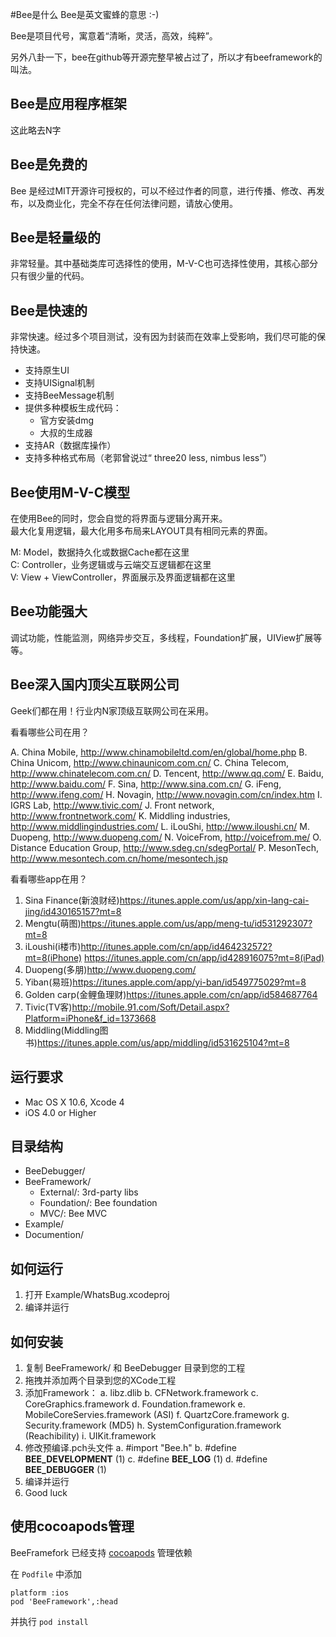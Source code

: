 #Bee是什么
Bee是英文蜜蜂的意思 :-)

Bee是项目代号，寓意着“清晰，灵活，高效，纯粹”。    

另外八卦一下，bee在github等开源完整早被占过了，所以才有beeframework的叫法。

## Bee是应用程序框架

这此略去N字

## Bee是免费的

Bee 是经过MIT开源许可授权的，可以不经过作者的同意，进行传播、修改、再发布，以及商业化，完全不存在任何法律问题，请放心使用。

## Bee是轻量级的

非常轻量。其中基础类库可选择性的使用，M-V-C也可选择性使用，其核心部分只有很少量的代码。

## Bee是快速的

非常快速。经过多个项目测试，没有因为封装而在效率上受影响，我们尽可能的保持快速。

- 支持原生UI
- 支持UISignal机制
- 支持BeeMessage机制
- 提供多种模板生成代码：
	- 官方安装dmg
	- 大叔的生成器
- 支持AR（数据库操作）
- 支持多种格式布局（老郭曾说过“ three20 less, nimbus less”）



## Bee使用M-V-C模型

在使用Bee的同时，您会自觉的将界面与逻辑分离开来。    
最大化复用逻辑，最大化用多布局来LAYOUT具有相同元素的界面。

M: Model，数据持久化或数据Cache都在这里    
C: Controller，业务逻辑或与云端交互逻辑都在这里    
V: View + ViewController，界面展示及界面逻辑都在这里    

## Bee功能强大

调试功能，性能监测，网络异步交互，多线程，Foundation扩展，UIView扩展等等。

## Bee深入国内顶尖互联网公司

Geek们都在用！行业内N家顶级互联网公司在采用。
 
看看哪些公司在用？ 
 
A. China Mobile, http://www.chinamobileltd.com/en/global/home.php
B. China Unicom, http://www.chinaunicom.com.cn/
C. China Telecom, http://www.chinatelecom.com.cn/
D. Tencent, http://www.qq.com/
E. Baidu, http://www.baidu.com/
F. Sina, http://www.sina.com.cn/
G. iFeng, http://www.ifeng.com/
H. Novagin, http://www.novagin.com/cn/index.htm
I. IGRS Lab, http://www.tivic.com/
J. Front network, http://www.frontnetwork.com/
K. Middling industries, http://www.middlingindustries.com/
L. iLouShi, http://www.iloushi.cn/
M. Duopeng, http://www.duopeng.com/
N. VoiceFrom, http://voicefrom.me/
O. Distance Education Group, http://www.sdeg.cn/sdegPortal/
P. MesonTech, http://www.mesontech.com.cn/home/mesontech.jsp

看看哪些app在用？

1. Sina Finance(新浪财经)https://itunes.apple.com/us/app/xin-lang-cai-jing/id430165157?mt=8
1. Mengtu(萌图)https://itunes.apple.com/us/app/meng-tu/id531292307?mt=8
1. iLoushi(i楼市)http://itunes.apple.com/cn/app/id464232572?mt=8(iPhone) https://itunes.apple.com/cn/app/id428916075?mt=8(iPad)
1. Duopeng(多朋)http://www.duopeng.com/
1. Yiban(易班)https://itunes.apple.com/app/yi-ban/id549775029?mt=8
1. Golden carp(金鲤鱼理财)https://itunes.apple.com/cn/app/id584687764
1. Tivic(TV客)http://mobile.91.com/Soft/Detail.aspx?Platform=iPhone&f_id=1373668
1. Middling(Middling图书)https://itunes.apple.com/us/app/middling/id531625104?mt=8

 
## 运行要求


  * Mac OS X 10.6, Xcode 4
  * iOS 4.0 or Higher


## 目录结构


  * BeeDebugger/  
  * BeeFramework/  
     * External/: 3rd-party libs
     * Foundation/: Bee foundation
     * MVC/: Bee MVC
  * Example/
  * Documention/

## 如何运行


1. 打开 Example/WhatsBug.xcodeproj
2. 编译并运行

## 如何安装


1. 复制 BeeFramework/ 和 BeeDebugger 目录到您的工程
2. 拖拽并添加两个目录到您的XCode工程
3. 添加Framework：
   a. libz.dlib
   b. CFNetwork.framework
   c. CoreGraphics.framework
   d. Foundation.framework
   e. MobileCoreServies.framework (ASI)
   f. QuartzCore.framework
   g. Security.framework (MD5)
   h. SystemConfiguration.framework (Reachibility)
   i. UIKit.framework
4. 修改预编译.pch头文件
   a. \#import "Bee.h"
   b. \#define __BEE_DEVELOPMENT__  (1)
   c. \#define __BEE_LOG__          (1)
   d. \#define __BEE_DEBUGGER__     (1)
5. 编译并运行
6. Good luck


## 使用cocoapods管理

BeeFramefork 已经支持 [cocoapods](http://cocoapods.org) 管理依赖

在 `Podfile` 中添加 

```
platform :ios
pod 'BeeFramework',:head
```

并执行 `pod install`

[1]: http://www.whatsbug.com
[2]: http://itunes.apple.com/cn/app/qq-you-xi-da-ting/id443908613?mt=8
[3]: http://itunes.apple.com/cn/app/qq-kong-jian/id364183992?mt=8
